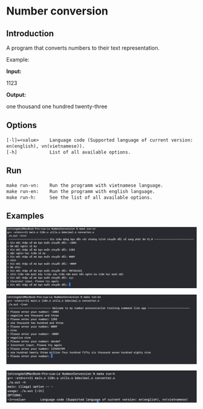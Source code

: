 # Number conversion

## Introduction

A program that converts numbers to their text representation.

Example:

**Input:**

1123

**Output:**

one thousand one hundred twenty-three

## Options

    [-l]=<value>    Language code (Supported language of current version: en(english), vn(vietnamese)).
    [-h]            List of all available options.

## Run

    make run-vn:    Run the programm with vietnamese language.
    make run-en:    Run the programm with english language.
    make run-h:     See the list of all available options.

## Examples

![Alt text](./test01-vn.png)

![Alt text](./test02-en.png)

![Alt text](./test03-help.png)
